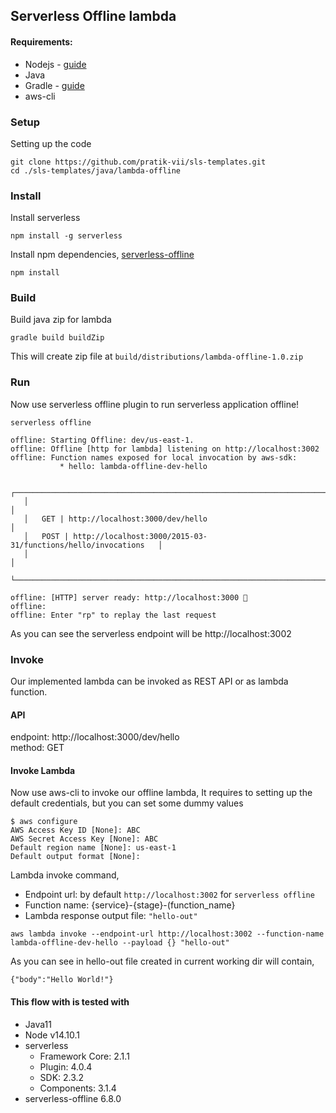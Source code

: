 ## Serverless Offline lambda

#### Requirements:
* Nodejs - [guide][node_guide]
* Java
* Gradle - [guide][gradle_guide]
* aws-cli 


### Setup
Setting up the code
```shell script
git clone https://github.com/pratik-vii/sls-templates.git
cd ./sls-templates/java/lambda-offline
```

### Install
Install serverless
```shell script
npm install -g serverless
```

Install npm dependencies, [serverless-offline][serverless_offline]
```shell script
npm install
```


### Build
Build java zip for lambda
```shell script
gradle build buildZip
```
This will create zip file at `build/distributions/lambda-offline-1.0.zip`


### Run
Now use serverless offline plugin to run serverless application offline!
```shell script
serverless offline
```
```
offline: Starting Offline: dev/us-east-1.
offline: Offline [http for lambda] listening on http://localhost:3002
offline: Function names exposed for local invocation by aws-sdk:
           * hello: lambda-offline-dev-hello

   ┌─────────────────────────────────────────────────────────────────────────┐
   │                                                                         │
   │   GET | http://localhost:3000/dev/hello                                 │
   │   POST | http://localhost:3000/2015-03-31/functions/hello/invocations   │
   │                                                                         │
   └─────────────────────────────────────────────────────────────────────────┘

offline: [HTTP] server ready: http://localhost:3000 🚀
offline: 
offline: Enter "rp" to replay the last request

```
As you can see the serverless endpoint will be http://localhost:3002 <br/>


### Invoke
Our implemented lambda can be invoked as REST API or as lambda function.

#### API
endpoint: http://localhost:3000/dev/hello <br/>
method: GET 

#### Invoke Lambda
Now use aws-cli to invoke our offline lambda, It requires to setting up the default credentials, but you can set some
dummy values

```shell script
$ aws configure 
AWS Access Key ID [None]: ABC
AWS Secret Access Key [None]: ABC
Default region name [None]: us-east-1
Default output format [None]: 
```


Lambda invoke command,
* Endpoint url: by default `http://localhost:3002` for `serverless offline`
* Function name: {service}-{stage}-(function_name}
* Lambda response output file: `"hello-out"`
```shell script
aws lambda invoke --endpoint-url http://localhost:3002 --function-name lambda-offline-dev-hello --payload {} "hello-out"
```

As you can see in hello-out file created in current working dir will contain,
```
{"body":"Hello World!"}
```


#### This flow with is tested with 
* Java11
* Node v14.10.1
* serverless
    * Framework Core: 2.1.1
    * Plugin: 4.0.4
    * SDK: 2.3.2
    * Components: 3.1.4
* serverless-offline 6.8.0


[serverless_deploy]: https://www.serverless.com/framework/docs/providers/aws/guide/deploying
[node_guide]: https://nodejs.org/en/download
[gradle_guide]: https://gradle.org/install
[aws_docs]: https://docs.aws.amazon.com/cognito/latest/developerguide/user-pool-lambda-pre-token-generation.html
[serverless_offline]: https://www.npmjs.com/package/serverless-offline